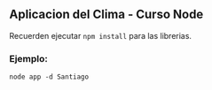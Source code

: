 ## Aplicacion del Clima - Curso Node

Recuerden ejecutar ```npm install``` para las librerias.

### Ejemplo:
```
node app -d Santiago
```